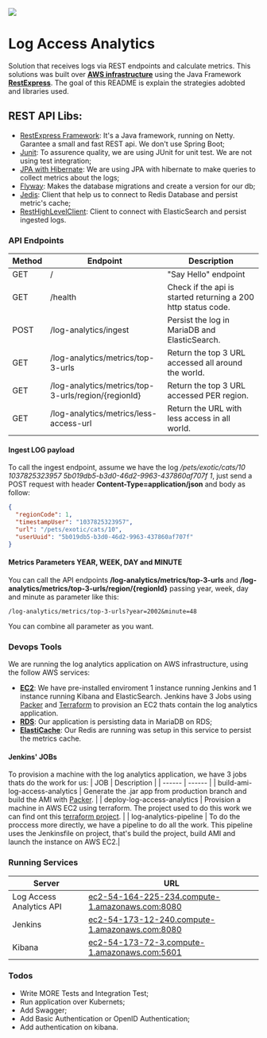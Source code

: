 [![](https://ilegra.com/en/wp-content/themes/ilegra-wp-theme/images/Logo.svg)](https://ilegra.com/en/)

# Log Access Analytics
Solution that receives logs via REST endpoints and calculate metrics. This solutions was built over [**AWS infrastructure**](https://console.aws.amazon.com/) using the Java Framework [**RestExpress**](https://github.com/RestExpress/RestExpress). The goal of this README is explain the strategies adobted and libraries used.

## REST API Libs:
* [RestExpress Framework](https://github.com/RestExpress/RestExpress): It's a Java framework, running on Netty. Garantee a small and fast REST api. We don't use Spring Boot;
* [Junit](https://junit.org/): To assurence quality, we are using JUnit for unit test. We are not using test integration;
* [JPA with Hibernate](https://hibernate.org/): We are using JPA with hibernate to make queries to collect metrics about the logs;
* [Flyway](https://flywaydb.org/): Makes the database migrations and create a version for our db;
* [Jedis](https://github.com/xetorthio/jedis): Client that help us to connect to Redis Database and persist metric's cache;
* [RestHighLevelClient](https://www.elastic.co/guide/en/elasticsearch/client/java-rest/master/java-rest-high.html): Client to connect with ElasticSearch and persist ingested logs.

### API Endpoints
|   Method   | Endpoint | Description          |
| ---------- | -------- |--------------------- |
|     GET    | /        | "Say Hello" endpoint                                                                         |
|     GET    | /health  | Check if the api is started returning a 200 http status code.                                |
|     POST   | /log-analytics/ingest                              |Persist the log in MariaDB and ElasticSearch.       |
|     GET    | /log-analytics/metrics/top-3-urls                   |Return the top 3 URL accessed all around the world.|
|     GET    | /log-analytics/metrics/top-3-urls/region/{regionId} |Return the top 3 URL accessed PER region.          |
|     GET    | /log-analytics/metrics/less-access-url              |Return the URL with less access in all world.      |

#### Ingest LOG payload
To call the ingest endpoint, assume we have the log */pets/exotic/cats/10 1037825323957 5b019db5-b3d0-46d2-9963-437860af707f 1*, just send a POST request with header **Content-Type=application/json** and body as follow:
```json
{
  "regionCode": 1,
  "timestampUser": "1037825323957",
  "url": "/pets/exotic/cats/10",
  "userUuid": "5b019db5-b3d0-46d2-9963-437860af707f"
}
```

#### Metrics Parameters YEAR, WEEK, DAY and MINUTE
You can call the API endpoints **/log-analytics/metrics/top-3-urls** and **/log-analytics/metrics/top-3-urls/region/{regionId}** passing year, week, day and minute as parameter like this:
```
/log-analytics/metrics/top-3-urls?year=2002&minute=48
```
You can combine all parameter as you want.

### Devops Tools

We are running the log analytics application on AWS infrastructure, using the follow AWS services:

*  **[EC2](https://console.aws.amazon.com/ec2/)**: We have pre-installed enviroment 1 instance running Jenkins and 1 instance running Kibana and ElasticSearch. Jenkins have 3 Jobs using [Packer](https://packer.io/) and [Terraform](https://www.terraform.io/) to provision an EC2 thats contain the log analytics application.
*  **[RDS](https://console.aws.amazon.com/rds/)**: Our application is persisting data in MariaDB on RDS;
*  **[ElastiCache](https://console.aws.amazon.com/elasticache/)**: Our Redis are running was setup in this service to persist the metrics cache.

#### Jenkins' JOBs
To provision a machine with the log analytics application, we have 3 jobs thats do the work for us:
| JOB | Description |
| ------ | ------ |
| build-ami-log-access-analytics | Generate the .jar app from production branch and build the AMI with [Packer](https://packer.io/). |
| deploy-log-access-analytics    | Provision a machine in AWS EC2 using terraform. The project used to do this work we can find ont this [terraform project](https://github.com/zzanette/terraform-log-access-analytics). |
| log-analytics-pipeline | To do the proccess more directly, we have a pipeline to do all the work. This pipeline uses the Jenkinsfile on project, that's build the project, build AMI and launch the instance on AWS EC2.|


### Running Services
|   Server      | URL                                                            |
| ------------- | ---------------------------------------------------------------|
| Log Access Analytics API | [ec2-54-164-225-234.compute-1.amazonaws.com:8080]() |
| Jenkins                  | [ec2-54-173-12-240.compute-1.amazonaws.com:8080]()  |
| Kibana                   | [ec2-54-173-72-3.compute-1.amazonaws.com:5601]()    |

### Todos
 - Write MORE Tests and Integration Test;
 - Run application over Kubernets;
 - Add Swagger;
 - Add Basic Authentication or OpenID Authentication;
 - Add authentication on kibana.